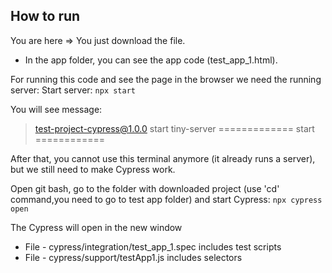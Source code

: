 ## How to run ##
You are here => You just download the file.

- In the app folder, you can see the app code (test_app_1.html).

For running this code and see the  page in the browser we need the running server:
Start server:
`npx start`

You will see message:
> test-project-cypress@1.0.0 start
> tiny-server
============= start ============

After that, you cannot use this terminal anymore (it already runs a server), but we still need to make Cypress work. 

Open git bash, go to the folder with downloaded project (use 'cd' command,you need to go to test app folder) and start Cypress: 
`npx cypress open`

The Cypress will open in the new window

- File - cypress/integration/test_app_1.spec includes test scripts
- File - cypress/support/testApp1.js includes selectors
